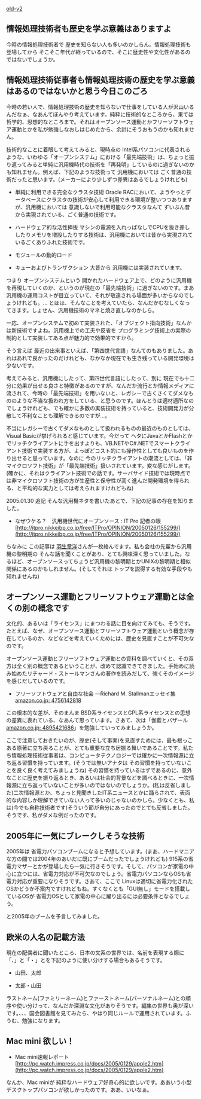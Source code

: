 [old-v2](ig050129-orig.html)

## 情報処理技術者も歴史を学ぶ意義はありますよ

今時の情報処理技術者で 歴史を知らない人も多いのかしらん。情報処理技術も 登場してから そこそこ年代が経っているので、そこに歴史性や文化性があるのではないでしょうか。

## 情報処理技術従事者も情報処理技術の歴史を学ぶ意義はあるのではないかと思う今日このごろ

今時の若い人で、情報処理技術の歴史を知らないで仕事をしている人が沢山いるんだなぁ、なあんてぼんやり考えています。純粋に技術的なところから、果ては哲学的、思想的なところまで。それはオープンソース運動とかフリーソフトウェア運動とかを私が勉強しなおしはじめたから、余計にそうおもうのかも知れません。

技術的なことに着眼して考えてみると、現時点の Intel系パソコンに代表されるような、いわゆる「オープンシステム」における「最先端技術」は、ちょっと振り返ってみると単純に汎用機時代の技術を「再発明」しているのに過ぎないのかも知れません。例えば、下記のような技術って 汎用機においては ごく普通の技術だったと思います。(メーカーにより少しずつ差異はあるでしょうけれども)

* 単純に利用できる完全なクラスタ技術
  Oracle RACにおいて、ようやっとデータベースにクラスタの技術が安心して利用できる環境が整いつつありますが、汎用機においては 意識しないで利用可能なクラスタなんて
  ずいぶん昔から実現されている、ごく普通の技術です。
  
* ハードウェア的な活性挿抜
  マシンの電源を入れっぱなしでCPUを抜き差ししたりメモリを増設したりする技術は、汎用機においては昔から実現されているごくありふれた技術です。
  
* モジュールの動的ロード
  
* キューおよびトランザクション
  大昔から 汎用機には実装されています。

つまり オープンシステムという 開かれたハードウェア上で、どのように汎用機を再現していくのか、というのが現在の「最先端技術」に過ぎないのです。まあ汎用機の運用コストが目立っていて、それが敬遠される場面が多いからなのでしょうけれども。… とほほ、そんなことを考えていたら、なんだかむなしくなってきます。しょせん、汎用機技術のマネと焼き直しなのかしら。

一応、オープンシステムで初めて実装された、「オブジェクト指向技術」なんかは新技術ですよね。汎用機上での工夫や反省を プログラミング技術上の実際の制約として実装してある点が魅力的で効果的ですから。

そう言えば 最近の出来事といえば、「第四世代言語」なんてのもありました。あれはあれで良かったのだけれども、なかなか現在でも生き残っている開発環境は少ないです。

考えてみると、汎用機にしたって、第四世代言語にしたって、別に 現在でも十二分に効果が出せる良さと特徴があるのですが、なんだか流行とか情報メディアに流されて、今時の「最先端技術」を用いないと、レガシーで古くさくてダメなもののような不当な扱われ方をしている、と思うのです。ほんとうは適材適所なのでしょうけれども、でも確かに多数の実装技術を持っていると、技術開発力が分散して不利なことも理解できるのですが…。

不当にレガシーで古くてダメなものとして扱われるものの最近のものとしては、Visual Basicが挙げられると感じています。今だって ヘタにJavaとかFlashとかでリッチクライアントに手を出すよりも、VB.NETやC#.NETでスマートクライアント技術で実装する方が、よっぽどコスト的にも操作性としても良いものを作り出せると思っています。なのに 今のリッチクライアントの潮流としては、「非マイクロソフト技術」が「最先端技術」扱いされています。変な感じがします。(確かに、それはクライアント技術での話です。サーバサイド技術では現時点では非マイクロソフト技術の方が生産性と保守性が高く進んだ開発環境を得られる、と平均的な実力としては考えられますけれどもね)

2005.01.30 追記 そんな汎用機ネタを書いたあとで、下記の記事の存在を知りました。

* なぜウケる？　汎用機世代にオープンソース : IT Pro 記者の眼
  [http://itpro.nikkeibp.co.jp/free/ITPro/OPINION/20050126/155299/](http://itpro.nikkeibp.co.jp/free/ITPro/OPINION/20050126/155299/)

ちなみに この記事は [羽生章洋](http://d.hatena.ne.jp/habuakihiro/)さんが一枚絡んでます。私も会社の先輩から汎用機の黎明期の そんな話を聞くことがあり、とても興味深く思っていました。なるほど、オープンソースってちょうど汎用機の黎明期とかUNIXの黎明期と相似関係にあるのかもしれません。(そしてそれは トップを説得する有効な手段やも知れませんね)

## オープンソース運動とフリーソフトウェア運動とは全くの別の概念です

文化的、あるいは「ライセンス」にまつわる話に目を向けてみても、そうです。たとえば、なぜ、オープンソース運動とフリーソフトウェア運動という概念が存在しているのか、などなどを考えていくためには、歴史を見直すことが不可欠なのです。

オープンソース運動とフリーソフトウェア運動との資料を調べていくと、その双方は全く別の概念であるということが、改めて認識できてきました。手始めに読み始めたリチャード・ストールマンさんの著作を読みだして、強くそのイメージを感じだしているのです。

* フリーソフトウェアと自由な社会 ―Richard M. Stallmanエッセイ集 [amazon.co.jp: 4756142818](http://www.amazon.co.jp/exec/obidos/ASIN/4756142818/igapyondiary-22)

この根本的な差が、そのまんま BSD系ライセンスとGPL系ライセンスとの思想の差異に表れている、なあんて思っています。さあて、次は「伽藍とバザール[amazon.co.jp: 4895421686](http://www.amazon.co.jp/exec/obidos/ASIN/4895421686/igapyondiary-22)」を勉強していってみましょうか。

ここで注意しておきたいのが、歴史(そして事実)を見直すためには、最も根っこある原著に立ち戻ることが、とても重要な立ち居振る舞いであることです。私たち情報処理技術従事者は、コンピュータテクノロジーでは確かに一次情報源に立ち返る習慣を持っています。(そうでは無いアナタは その習慣を持っていないことを良く良く考えてみましょうね) その習慣を持っているはずであるのに、意外なことに歴史を振り返るとき、あるいは社会的背景などを調べるときに、一次情報源に立ち返っていないことが多いのではないのでしょうか。(私は反省しました)二次情報源とか、ちょっと見聞きしたIT系ニュースとかに踊らされて、表面的な内容しか理解できていない人って多いのじゃないのかしら。少なくとも、私は(今でも自称技術者です)そういう節が自分にあったのでとても反省しました。そうです、私がダメな例だったのです。

## 2005年に一気にブレークしそうな技術

2005年は 省電力パソコンブームになると予想しています。(まあ、ハードマニアな方の間では2004年のあいだに既にブームだったでしょうけれども)
915系の省電力マザーとかが登場したら一気に行きそうです。そして、パソコンが家電の中心に立つには、省電力対応が不可欠なのでしょう。省電力パソコンならOSも省電力対応が重要になりそうです。さあて、ここで
Linuxは適切に省電力化されたOSかどうか不案内ですけれどもね。すくなくとも「GUI無し」モードを搭載しているOSが 省電力OSとして家電の中心に躍り出るには必要条件となるでしょう。

と2005年のブームを予言してみました。

## 欧米の人名の記載方法

現在の配偶者に聞いたところ、日本の文系の世界では、名前を表現する際に 「、」と「・」とを下記のように使い分けする場合もあるそうです。

* 山田、太郎
  
* 太郎・山田

ラストネーム(ファミリーネーム)とファーストネーム(パーソナルネーム)との順序や使い分けって、なんだか深淵な文化がありそうです。編集の世界も奥が深いです。、、、国会図書館を見てみたら、やはり同じルールで運用されています。ふうむ、勉強になります。

## Mac mini 欲しい！

* Mac mini速報レポート
  [http://pc.watch.impress.co.jp/docs/2005/0129/apple2.htm](http://pc.watch.impress.co.jp/docs/2005/0129/apple2.htm)

なんか、Mac miniが 純粋なハードウェア好奇心的に欲しいです。ああいう小型デスクトップパソコンが欲しかったのです。ああ、いいなぁ。